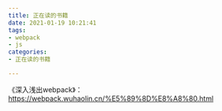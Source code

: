 ```yaml
---
title: 正在读的书籍
date: 2021-01-19 10:21:41
tags:
- webpack
- js
categories:
- 正在读的书籍

---
```


《深入浅出webpack》：https://webpack.wuhaolin.cn/%E5%89%8D%E8%A8%80.html

